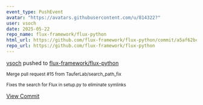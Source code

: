 ```yaml
---
event_type: PushEvent
avatar: "https://avatars.githubusercontent.com/u/814322?"
user: vsoch
date: 2025-05-22
repo_name: flux-framework/flux-python
html_url: https://github.com/flux-framework/flux-python/commit/a5af62bc715dd906641a4beca81ee58be2e13eb3
repo_url: https://github.com/flux-framework/flux-python
---
```


<a href='https://github.com/vsoch' target='_blank'>vsoch</a> pushed to <a href='https://github.com/flux-framework/flux-python' target='_blank'>flux-framework/flux-python</a>

<small>Merge pull request #15 from TauferLab/search_path_fix

Fixes the search for Flux in setup.py to eliminate symlinks</small>

<a href='https://github.com/flux-framework/flux-python/commit/a5af62bc715dd906641a4beca81ee58be2e13eb3' target='_blank'>View Commit</a>